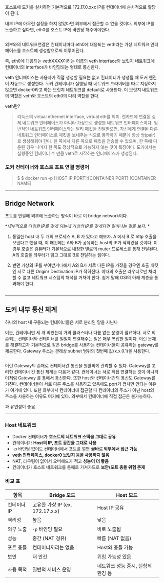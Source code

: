 <p><img alt="" src="https://velog.velcdn.com/images/hoonzeee/post/ae337ff2-eb1e-4bb4-bff9-6b95a3e8a716/image.png" /></p>
<p>호스트에 도커를 설치하면 기본적으로 172.17.0.xxx IP를 컨테이너에 순차적으로 할당이 된다.</p>
<p>내부 IP에 아무런 설정을 하지 않았다면 외부에서 접근할 수 없을 것이다.
외부에 IP를 노출하고 싶다면, eth0를 호스트 IP에 바인딩 해주어야한다.</p>
<p><img alt="" src="https://velog.velcdn.com/images/hoonzeee/post/a42e9922-a08c-490d-8b9e-e41f562a9c74/image.jpeg" /></p>
<p>외부와의 네트워크연결은 컨테이너마다 eth0에 대응되는 veth라는 가상 네트워크 인터페이스를 호스트에 생성함으로써 이루어진다.</p>
<p>즉, eth0에 대응되는 vethXXXX이라는 이름의 veth interface와 브릿지 네트워크에 컨테이너의 interface가 바인딩되는 형태로 통신한다.</p>
<p>veth 인터페이스는 사용자가 직접 생성할 필요는 없고 컨테이너가 생성될 때 도커 엔진이 자동으로 생성한다. 도커 컨테이너가 실행될 때 네트워크 드라이버를 따로 지정하지 않으면 docker0라고 하는 브릿지 네트워크를 default로 사용한다. 이 브릿지 네트워크의 역할은 veth와 호스트의 eth0의 다리 역할을 한다.</p>
<p>veth란?</p>
<blockquote>
<p>리눅스의 virtual ethernet interface, virtual eth를 의미. 랜카드에 연결된 실제 네트워크 인터페이스가 아니라 가상으로 생성한 네트워크 인터페이스이다. 일반적인 네트워크 인터페이스와는 달리 패킷을 전달받으면, 자신에게 연결된 다른 네트워크 인터페이스로 패킷을 보내주는 식으로 동작하기 때문에 항상 쌍(pair)로 생성해줘야 한다. 한 쪽에서 다른 쪽으로 패킷을 전송할 수 있으며, 한 쪽에 다운된 경우 나머지 한 쪽도 정상적으로 기능하지 않는 것이 특징이다. 도커에서는 실행중인 컨테이너 수 만큼 veth로 시작하는 인터페이스가 생성된다.</p>
</blockquote>
<h3 id="도커-컨테이너와-호스트-포트-연결-명령어">도커 컨테이너와 호스트 포트 연결 명령어</h3>
<blockquote>
<p>$ $ docker run -p [HOST IP:PORT]:[CONTAINER PORT] [CONTAINER NAME]</p>
</blockquote>
<hr />
<h2 id="bridge-network">Bridge Network</h2>
<p>포트를 연결해 외부에 노출하는 방식이 바로 이 bridge network이다.</p>
<p>*<em>내부적으로 다양한 IP를 갖게 되는데 가상의 IP를 갖게되면 일어나는 일을 보자.
*</em></p>
<ol>
<li><p>동일한 host 내 두 개의 프로세스 A, B 가 있다고 해보자. A 에서 B 로 http 호출을 보낸다고 했을 때, 이 패킷에는 A와 B가 공유하는 host의 IP가 적혀있을 것이다. 이 경우 호출은 컴퓨터가 기본적으로 내장한 별로의 router 프로세스를 통해 전달된다. A의 호출을 라우터가 읽고 그대로 B로 전달하는 셈이다. 
<img alt="" src="https://velog.velcdn.com/images/hoonzeee/post/5f72052b-b1ef-4d42-abb0-52901d1fd880/image.png" /></p>
</li>
<li><p>반면 가상의 IP를 부여받거나해서 A와 B가 서로 다른 IP를 가졌을 경우엔 호출 패킷엔 서로 다른 Origin/ Destination IP가 적혀진다. 이때의 호출은 라우터로만 처리할 수 없고 네트워크 시스템의 해석을 거쳐야 한다. 쉽게 말해 OSI의 아래 계층을 통과해야 한다. </p>
</li>
</ol>
<p><img alt="" src="https://velog.velcdn.com/images/hoonzeee/post/c0e806f7-8d5b-41d2-b71e-c297bf8e1bd8/image.png" /></p>
<hr />
<h2 id="도커-내부-통신-체계">도커 내부 통신 체계</h2>
<p> 하나의 host 내 구동되는 컨테이너들은 서로 분리된 망을 지닌다
<img alt="" src="https://velog.velcdn.com/images/hoonzeee/post/b6089ed1-6c23-4cbe-abf9-318fa5c6e286/image.png" /></p>
<p> 이는, 컨테이너만 세 개 띄웠는데 거의 클러스터나 다름 없는 운영이 필요하다. 서로 의존되는 컨테이너와 컨테이너를 일일이 연결해주는 일은 매우 복잡한 일이다. 이런 문제를 해결하고자 기본적으로 같은 bridge를 사용하는 컨테이너들이 공유하는 gateway를 제공한다.  Gateway 주소는 관례상 subnet 범위의 첫번째 값(x.x.0.1)을 사용한다. </p>
<p> <img alt="" src="https://velog.velcdn.com/images/hoonzeee/post/4ce2119d-d874-4eca-97b9-92f43b93cd3e/image.png" /></p>
<p>  이런 Gateway의 존재로 컨테이너간 통신을  원활하게 관리할 수 있다. Gateway를 고려한 컨테이너 간 통신 체계는 다음과 같다. 컨테이너는 서로 직접 연결하는 것이 아니라 이처럼 Gateway 를 통해서 통신한다. 또한 host와 컨테이너간의 통신도 Gateway를 거친다. 컨테이너들이 서로 다른 주소를 사용하고 있음에도 port가 겹치면 안되는 이유가 여기에 있다. 또한 외부에서 컨테이너에 접근할 때 컨테이너의 주소가 아닌 host의 주소를 사용하는 이유도 여기에 있다. 외부에서 컨테이너에 직접 접근은 불가능하다. </p>
<p>과 유연성이 좋음</p>
<hr />
<h3 id="host-네트워크">Host 네트워크</h3>
<ul>
<li>Docker 컨테이너가 <strong>호스트의 네트워크 스택을 그대로 공유</strong></li>
<li>컨테이너가 <strong>Host의 IP, 포트 공간을 그대로 사용</strong></li>
<li>-p 바인딩 없이도 컨테이너에서 포트를 열면 <strong>곧바로 외부에서 접근 가능</strong></li>
<li><strong>veth 인터페이스, docker0 브릿지 등을 사용하지 않음</strong></li>
<li>NAT, 라우팅이 없어서 오버헤드가 적고 <strong>성능이 더 좋음</strong></li>
<li>컨테이너가 호스트 네트워크를 통째로 가져가므로 <strong>보안/포트 충돌 위험 존재</strong></li>
</ul>
<h3 id="비교-표">비교 표</h3>
<table>
<thead>
<tr>
<th>항목</th>
<th>Bridge 모드</th>
<th>Host 모드</th>
</tr>
</thead>
<tbody><tr>
<td>컨테이너 IP</td>
<td>고유한 가상 IP (ex. 172.17.x.x)</td>
<td>Host IP 공유</td>
</tr>
<tr>
<td>격리성</td>
<td>높음</td>
<td>낮음</td>
</tr>
<tr>
<td>외부 노출</td>
<td><code>-p</code> 바인딩 필요</td>
<td>바로 노출됨</td>
</tr>
<tr>
<td>성능</td>
<td>중간 (NAT 경유)</td>
<td>빠름 (NAT 없음)</td>
</tr>
<tr>
<td>포트 충돌</td>
<td>컨테이너끼리는 없음</td>
<td>Host와 충돌 가능</td>
</tr>
<tr>
<td>보안</td>
<td>더 안전</td>
<td>위험 가능성 있음</td>
</tr>
<tr>
<td>사용 목적</td>
<td>일반적 서비스 운영</td>
<td>네트워크 성능 중시, 실험적 환경 등</td>
</tr>
</tbody></table>